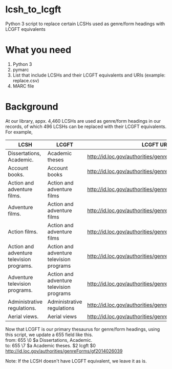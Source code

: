 # lcsh_to_lcgft
Python 3 script to replace certain LCSHs used as genre/form headings with LCGFT equivalents

# What you need
1. Python 3
2. pymarc
3. List that include LCSHs and their LCGFT equivalents and URIs (example: replace.csv)
4. MARC file

# Background
At our library, appx. 4,460 LCSHs are used as genre/form headings in our records, of which 496 LCSHs can be replaced with their LCGFT equivalents. For example,

| LCSH                                      | LCGFT                                    | LCGFT URI                                             |
|------------------------------------------ | ---------------------------------------- | ----------------------------------------------------- |
| Dissertations, Academic.                  | Academic theses                          | http://id.loc.gov/authorities/genreForms/gf2014026039 |
| Account books.                            | Account books                            | http://id.loc.gov/authorities/genreForms/gf2017026136 |
| Action and adventure films.               | Action and adventure films               | http://id.loc.gov/authorities/genreForms/gf2011026005 |
| Adventure films.                          | Action and adventure films               | http://id.loc.gov/authorities/genreForms/gf2011026005 |
| Action films.                             | Action and adventure films               | http://id.loc.gov/authorities/genreForms/gf2011026005 |
| Action and adventure television programs. | Action and adventure television programs | http://id.loc.gov/authorities/genreForms/gf2011026006 |
| Adventure television programs.            | Action and adventure television programs | http://id.loc.gov/authorities/genreForms/gf2011026006 |
| Administrative regulations.               | Administrative regulations               | http://id.loc.gov/authorities/genreForms/gf2011026030 |
| Aerial views.                             | Aerial views                             | http://id.loc.gov/authorities/genreForms/gf2011026033 |

Now that LCGFT is our primary thesaurus for genre/form headings, using this script, we update a 655 field like this.  
from:  655  \0 $a Dissertations, Academic.  
to:    655  \7 $a Academic theses. $2 lcgft $0 http://id.loc.gov/authorities/genreForms/gf2014026039  

Note: If the LCSH doesn't have LCGFT equivalent, we leave it as is.
